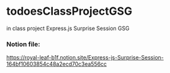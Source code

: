 # todoesClassProjectGSG
in class project Express.js Surprise Session GSG
### Notion file:
https://royal-leaf-b1f.notion.site/Express-js-Surprise-Session-164bf10603854c48a2ecd70c3ea556cc
